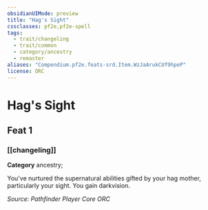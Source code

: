 ```yaml
---
obsidianUIMode: preview
title: "Hag's Sight"
cssclasses: pf2e,pf2e-spell
tags:
  - trait/changeling
  - trait/common
  - category/ancestry
  - remaster
aliases: "Compendium.pf2e.feats-srd.Item.WzJaArukCUf9hpeP"
license: ORC
---
```

# Hag's Sight
## Feat 1
### [[changeling]]

**Category** ancestry; 




You've nurtured the supernatural abilities gifted by your hag mother, particularly your sight. You gain darkvision.

*Source: Pathfinder Player Core*
*ORC*